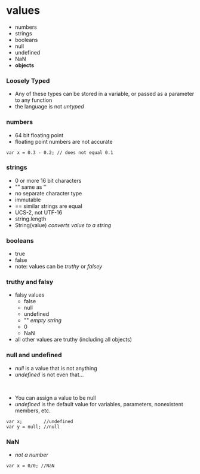 # values
* numbers
* strings
* booleans
* null
* undefined
* NaN
* **objects**

### Loosely Typed
* Any of these types can be stored in a variable, or passed as a parameter to any function
* the language is not *untyped*

### numbers
* 64 bit floating point
* floating point numbers are not accurate
```
var x = 0.3 - 0.2; // does not equal 0.1
```

### strings
* 0 or more 16 bit characters
* "" same as ''
* no separate character type
* immutable
* == similar strings are equal
* UCS-2, not UTF-16
* string.length
* String(value) *converts value to a string*

### booleans
* true
* false
* note: values can be *truthy* or *falsey*

### truthy and falsy
* falsy values
  * false
  * null
  * undefined
  * "" *empty string*
  * 0
  * NaN
* all other values are truthy (including all objects)

### null and undefined
* *null* is a value that is not anything
* *undefined* is not even that...

<br/>

* You can assign a value to be null
* *undefined* is the default value for variables, parameters, nonexistent members, etc.
```
var x;        //undefined
var y = null; //null
```

### NaN
* *not a number*

```
var x = 0/0; //NaN
```





